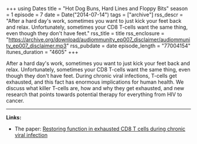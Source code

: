 +++
using Dates
title = "Hot Dog Buns, Hard Lines and Floppy Bits"
season = 1
episode = 7
date = Date("2014-07-14")
tags = ["archive"]
rss_descr = "After a hard day's work, sometimes you want to just kick your feet back and relax. Unfortunately, sometimes your CD8 T-cells want the same thing, even though they don't have feet."
rss_title = title
rss_enclosure = "https://archive.org/download/audiommunity_ep007_disclaimer/audiommunity_ep007_disclaimer.mp3"
rss_pubdate = date
episode_length = "77004154"
itunes_duration = "4605"
+++



After a hard day's work, sometimes you want to just kick your feet back and relax. Unfortunately, sometimes your CD8 T-cells want the same thing, even though they don't have feet. During chronic viral infections, T-cells get exhausted, and this fact has enormous implications for human health. We discuss what killer T-cells are, how and why they get exhausted, and new research that points towards potential therapy for everything from HIV to cancer.

-----------------------

**Links:**

- The paper: [Restoring function in exhausted CD8 T cells during chronic viral infection](http://www.nature.com/nature/journal/v439/n7077/abs/nature04444.html)
